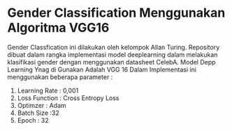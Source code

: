 # Gender Classification Menggunakan Algoritma VGG16
Gender Classfication ini dilakukan oleh kelompok Allan Turing. Repository dibuat dalam rangka implementasi model deeplearning dalam melakukan klasifikasi gender dengan menggunakan datasheet CelebA. Model Depp Learning Ynag di Gunakan Adalah VGG 16
Dalam Implementasi ini menggunakan beberapa parameter :
1. Learning Rate : 0,001
2. Loss Function : Cross Entropy Loss
3. Optimzer : Adam
4. Batch Size :32
5. Epoch : 32

